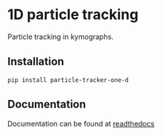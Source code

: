 # 1D particle tracking

Particle tracking in kymographs. 

## Installation

`pip install particle-tracker-one-d`

## Documentation
Documentation can be found at [readthedocs](https://1d-particle-tracking.readthedocs.io/en/latest/index.html)

